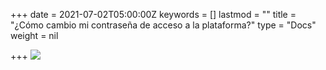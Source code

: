 +++
date = 2021-07-02T05:00:00Z
keywords = []
lastmod = ""
title = "¿Cómo cambio mi contraseña de acceso a la plataforma?"
type = "Docs"
weight = nil

+++
![](/uploads/cambia-contrasena.gif)